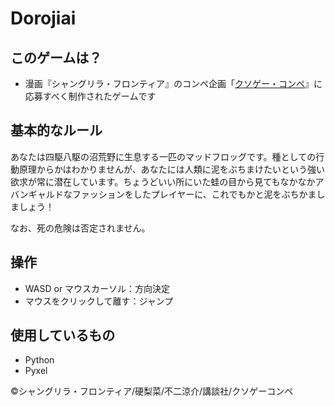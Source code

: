 # Dorojiai
## このゲームは？
- 漫画『シャングリラ・フロンティア』のコンペ企画「[クソゲー・コンペ](https://shangrilafrontier.com/special/)』に応募すべく制作されたゲームです
## 基本的なルール
あなたは四駆八駆の沼荒野に生息する一匹のマッドフロッグです。種としての行動原理からかはわかりませんが、あなたには人類に泥をぶちまけたいという強い欲求が常に潜在しています。ちょうどいい所にいた蛙の目から見てもなかなかアバンギャルドなファッションをしたプレイヤーに、これでもかと泥をぶちかましましょう！

なお、死の危険は否定されません。
## 操作
- WASD or マウスカーソル：方向決定
- マウスをクリックして離す：ジャンプ
## 使用しているもの
- Python
- Pyxel

©シャングリラ・フロンティア/硬梨菜/不二涼介/講談社/クソゲーコンペ
